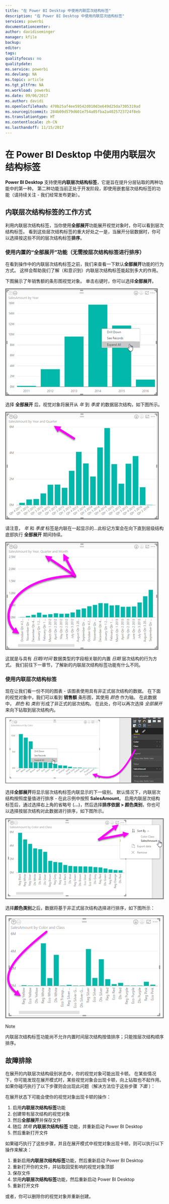 ```yaml
---
title: "在 Power BI Desktop 中使用内联层次结构标签"
description: "在 Power BI Desktop 中使用内联层次结构标签"
services: powerbi
documentationcenter: 
author: davidiseminger
manager: kfile
backup: 
editor: 
tags: 
qualityfocus: no
qualitydate: 
ms.service: powerbi
ms.devlang: NA
ms.topic: article
ms.tgt_pltfrm: NA
ms.workload: powerbi
ms.date: 09/06/2017
ms.author: davidi
ms.openlocfilehash: 470b25af4ee59542d010d3e649d25da7305319ad
ms.sourcegitcommit: 284b09d579d601e754a05fba2a4025723724f8eb
ms.translationtype: HT
ms.contentlocale: zh-CN
ms.lasthandoff: 11/15/2017
---
```

# <a name="use-inline-hierarchy-labels-in-power-bi-desktop"></a>在 Power BI Desktop 中使用内联层次结构标签
**Power BI Desktop** 支持使用**内联层次结构标签**，它是旨在提升分层钻取的两种功能中的第一种。 第二种功能当前正处于开发阶段，即使用嵌套层次结构标签的功能（请持续关注 - 我们经常发布更新）。   

## <a name="how-inline-hierarchy-labels-work"></a>内联层次结构标签的工作方式
利用内联层次结构标签，当你使用**全部展开**功能展开视觉对象时，你可以看到层次结构标签。 看到这些层次结构标签的重大好处之一是，当展开分层数据时，你可以选择按这些不同的层次结构标签**排序**。

### <a name="using-the-built-in-expand-all-feature-without-sorting-by-hierarchy-labels"></a>使用内置的“全部展开”功能（无需按层次结构标签进行排序）
在看到操作中的内联层次结构标签之前，我们来查看一下默认**全部展开**功能的行为方式。 这样会帮助我们了解（和意识到）内联层次结构标签能起到多大的作用。

下图展示了年销售额的条形图视觉对象。 单击右键时，你可以选择**全部展开**。

![](media/desktop-inline-hierarchy-labels/inlinehierarchy_4.png)

选择 **全部展开** 后，视觉对象将展开从 *年* 到 *季度* 的数据层次结构，如下图所示。

![](media/desktop-inline-hierarchy-labels/inlinehierarchy_5.png)

请注意， *年* 和 *季度* 标签是内联在一起显示的…此标记方案会在向下直到层级结构底部执行 **全部展开** 期间持续。

![](media/desktop-inline-hierarchy-labels/inlinehierarchy_6.png)

这就是与具有 *日期/时间* 数据类型的字段相关联的内置 *日期* 层次结构的行为方式。 我们前往下一章节，了解新的内联层次结构标签功能有什么不同。

### <a name="using-inline-hierarchy-labels"></a>使用内联层次结构标签
现在让我们看一份不同的图表 - 该图表使用具有非正式层次结构的数据。 在下面的视觉对象中，我们可以看到 **销售额** 条形图，其使用 *颜色* 作为轴。 在此数据中， *颜色* 和 *类别* 形成了非正式的层次结构。 在此处，你可以再次选择 *全部展开* 来向下钻取到层次结构内。

![](media/desktop-inline-hierarchy-labels/inlinehierarchy_7.png)

选择**全部展开**将显示层次结构标签内联显示的下一级别。 默认情况下，内联层次结构按照度量值进行排序 - 在此示例中按照 **SalesAmount**。 启用内联层次结构标签后，通过选择右上角的省略号 (**...**)，然后选择**排序依据 > 颜色类别**，你也可以选择按层次结构对此数据进行排序，如下图所示。

![](media/desktop-inline-hierarchy-labels/inlinehierarchy_8.png)

选择**颜色类别**之后，数据将基于非正式层次结构选择进行排序，如下图所示：

![](media/desktop-inline-hierarchy-labels/inlinehierarchy_9.png)

> [!NOTE]
> 内联层次结构标签功能尚不允许内置时间层次结构按值排序；只能按层次结构顺序排序。
> 
> 

## <a name="troubleshooting"></a>故障排除
在展开的内联层次结构级别状态中，你的视觉对象可能出现卡顿。 在某些情况下，你可能发现在展开模式时，某些视觉对象会出现卡顿，向上钻取也不起作用。 如果你碰巧执行了以下步骤则会出现此问题（解决方法位于这些步骤 *下面* ）：

在展开状态下可能会使你的视觉对象出现卡顿的操作：

1. 启用**内联层次结构标签**功能
2. 创建带有层次结构的视觉对象
3. 然后**全部展开**并保存文件
4. 随后 *禁用* **内联层次结构标签** 功能，并重新启动 Power BI Desktop
5. 然后重新打开文件

如果碰巧执行了这些步骤，并且在展开模式中视觉对象出现卡顿，则可以执行以下操作来解决：

1. 重新启用**内联层次结构标签**功能，然后重新启动 Power BI Desktop
2. 重新打开你的文件，并钻取回受影响的视觉对象顶部
3. 保存文件
4. 禁用**内联层次结构标签**功能，然后重新启动 Power BI Desktop
5. 重新打开文件

或者，你可以删除你的视觉对象并重新创建。

